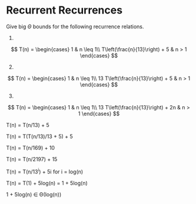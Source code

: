 # Recurrent Recurrences

Give big $\Theta$ bounds for the following recurrence relations.

1.
$$ T(n) =
    \begin{cases}
        1 & n \leq 1\\
        T\left(\frac{n}{13}\right) + 5 & n > 1
    \end{cases}
$$

2.
$$ T(n) =
    \begin{cases}
        1 & n \leq 1\\
        13 T\left(\frac{n}{13}\right) + 5 & n > 1
    \end{cases}
$$

3.
$$ T(n) =
    \begin{cases}
        1 & n \leq 1\\
        13 T\left(\frac{n}{13}\right) + 2n & n > 1
    \end{cases}
$$

T(n) = T(n/13) + 5


T(n)     = T(T(n/13)/13 + 5) + 5


T(n)     = T(n/169) + 10


T(n)     = T(n/2197) + 15


T(n)     = T(n/13<sup>i</sup>) + 5i     for i = log(n)


T(n)     = T(1) + 5log(n) = 1 + 5log(n)


1 + 5log(n) ∈ Θ(log(n))
